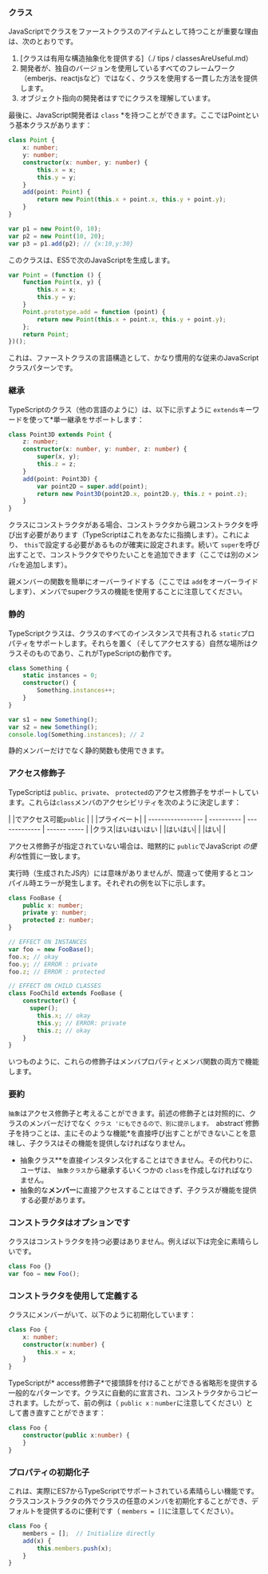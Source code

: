 ### クラス
JavaScriptでクラスをファーストクラスのアイテムとして持つことが重要な理由は、次のとおりです。
1. [クラスは有用な構造抽象化を提供する]（./ tips / classesAreUseful.md）
1. 開発者が、独自のバージョンを使用しているすべてのフレームワーク（emberjs、reactjsなど）ではなく、クラスを使用する一貫した方法を提供します。
1. オブジェクト指向の開発者はすでにクラスを理解しています。

最後に、JavaScript開発者は `class` *を持つことができます。ここではPointという基本クラスがあります：
```ts
class Point {
    x: number;
    y: number;
    constructor(x: number, y: number) {
        this.x = x;
        this.y = y;
    }
    add(point: Point) {
        return new Point(this.x + point.x, this.y + point.y);
    }
}

var p1 = new Point(0, 10);
var p2 = new Point(10, 20);
var p3 = p1.add(p2); // {x:10,y:30}
```
このクラスは、ES5で次のJavaScriptを生成します。
```ts
var Point = (function () {
    function Point(x, y) {
        this.x = x;
        this.y = y;
    }
    Point.prototype.add = function (point) {
        return new Point(this.x + point.x, this.y + point.y);
    };
    return Point;
})();
```
これは、ファーストクラスの言語構造として、かなり慣用的な従来のJavaScriptクラスパターンです。

### 継承
TypeScriptのクラス（他の言語のように）は、以下に示すように `extends`キーワードを使って*単一継承をサポートします：

```ts
class Point3D extends Point {
    z: number;
    constructor(x: number, y: number, z: number) {
        super(x, y);
        this.z = z;
    }
    add(point: Point3D) {
        var point2D = super.add(point);
        return new Point3D(point2D.x, point2D.y, this.z + point.z);
    }
}
```
クラスにコンストラクタがある場合、コンストラクタから親コンストラクタを呼び出す必要があります（TypeScriptはこれをあなたに指摘します）。これにより、 `this`で設定する必要があるものが確実に設定されます。続いて `super`を呼び出すことで、コンストラクタでやりたいことを追加できます（ここでは別のメンバ`z`を追加します）。

親メンバーの関数を簡単にオーバーライドする（ここでは `add`をオーバーライドします）、メンバでsuperクラスの機能を使用することに注意してください。

### 静的
TypeScriptクラスは、クラスのすべてのインスタンスで共有される `static`プロパティをサポートします。それらを置く（そしてアクセスする）自然な場所はクラスそのものであり、これがTypeScriptの動作です。

```ts
class Something {
    static instances = 0;
    constructor() {
        Something.instances++;
    }
}

var s1 = new Something();
var s2 = new Something();
console.log(Something.instances); // 2
```

静的メンバーだけでなく静的関数も使用できます。

### アクセス修飾子
TypeScriptは `public`、`private`、 `protected`のアクセス修飾子をサポートしています。これらは`class`メンバのアクセシビリティを次のように決定します：

| |でアクセス可能`public` | | |プライベート|
| ----------------- | ---------- | ------------- | ------ ----- |
|クラス|はいはいはい
| |はいはい|
| |はい| |


アクセス修飾子が指定されていない場合は、暗黙的に `public`でJavaScript *の便利な*性質に一致します。

実行時（生成されたJS内）には意味がありませんが、間違って使用するとコンパイル時エラーが発生します。それぞれの例を以下に示します。

```ts
class FooBase {
    public x: number;
    private y: number;
    protected z: number;
}

// EFFECT ON INSTANCES
var foo = new FooBase();
foo.x; // okay
foo.y; // ERROR : private
foo.z; // ERROR : protected

// EFFECT ON CHILD CLASSES
class FooChild extends FooBase {
    constructor() {
      super();
        this.x; // okay
        this.y; // ERROR: private
        this.z; // okay
    }
}
```

いつものように、これらの修飾子はメンバプロパティとメンバ関数の両方で機能します。

### 要約
`抽象`はアクセス修飾子と考えることができます。前述の修飾子とは対照的に、クラスのメンバーだけでなく `クラス 'にもできるので、別に提示します。 `abstract`修飾子を持つことは、主にそのような機能*を直接呼び出すことができないことを意味し、子クラスはその機能を提供しなければなりません。

* 抽象クラス**を直接インスタンス化することはできません。その代わりに、ユーザは、 `抽象クラス`から継承するいくつかの `class`を作成しなければなりません。
* 抽象的な**メンバー**に直接アクセスすることはできず、子クラスが機能を提供する必要があります。

### コンストラクタはオプションです

クラスはコンストラクタを持つ必要はありません。例えば以下は完全に素晴らしいです。

```ts
class Foo {}
var foo = new Foo();
```

### コンストラクタを使用して定義する

クラスにメンバーがいて、以下のように初期化しています：

```ts
class Foo {
    x: number;
    constructor(x:number) {
        this.x = x;
    }
}
```
TypeScriptが* access修飾子*で接頭辞を付けることができる省略形を提供する一般的なパターンです。クラスに自動的に宣言され、コンストラクタからコピーされます。したがって、前の例は（ `public x：number`に注意してください）として書き直すことができます：

```ts
class Foo {
    constructor(public x:number) {
    }
}
```

### プロパティの初期化子
これは、実際にES7からTypeScriptでサポートされている素晴らしい機能です。クラスコンストラクタの外でクラスの任意のメンバを初期化することができ、デフォルトを提供するのに便利です（ `members = []`に注意してください）。

```ts
class Foo {
    members = [];  // Initialize directly
    add(x) {
        this.members.push(x);
    }
}
```

